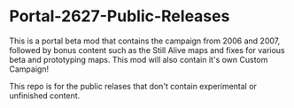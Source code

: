 # Portal-2627-Public-Releases
This is a portal beta mod that contains the campaign from 2006 and 2007, followed by bonus content such as the Still Alive maps and fixes for various beta and prototyping maps. This mod will also contain it's own Custom Campaign!

This repo is for the public relases that don't contain experimental or unfinished content.
